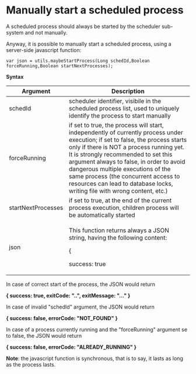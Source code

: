 # Manually start a scheduled process

A scheduled process should always be started by the scheduler sub-system and not manually.

Anyway, it is possible to manually start a scheduled process, using a server-side javascript function:

```
var json = utils.maybeStartProcess(Long schedId,Boolean forceRunning,Boolean startNextProcesses);
```

**Syntax**

| Argument           | Description                                                                                                                                                                                                                                                                                                                                                                                                             |
| ------------------ | ----------------------------------------------------------------------------------------------------------------------------------------------------------------------------------------------------------------------------------------------------------------------------------------------------------------------------------------------------------------------------------------------------------------------- |
| schedId            | scheduler identifier, visibile in the scheduled process list, used to uniquely identify the process to start manually                                                                                                                                                                                                                                                                                                   |
| forceRunning       | if set to true, the process will start, independently of currently process under execution; if set to false, the process starts only if there is NOT a process running yet. It is strongly recommended to set this argument always to false, in order to avoid dangerous multiple executions of the same process (the concurrent access to resources can lead to database locks, writing file with wrong content, etc.) |
| startNextProcesses | if set to true, at the end of the current process execution, children process will be automatically started                                                                                                                                                                                                                                                                                                             |
| json               | <p>This function returns always a JSON string, having the following content: </p><p>{ </p><p>  success: true|false, </p><p>  errorCode: "...", </p><p>  exitCode: "..." , </p><p>  exitMessage: "..." </p><p>}</p>                                                                                                                                                                                                      |

In case of correct start of the process, the JSON would return&#x20;

**{ success: true, exitCode: "..", exitMessage: "..." }**

In case of invalid "schedId" argument, the JSON would return&#x20;

**{ success: false, errorCode: "NOT\_FOUND" }**

In case of a process currently running and the "forceRunning" argument se to false, the JSON would return&#x20;

**{ success: false, errorCode: "ALREADY\_RUNNING" }**



**Note**: the javascript function is synchronous, that is to say, it lasts as long as the process lasts.




